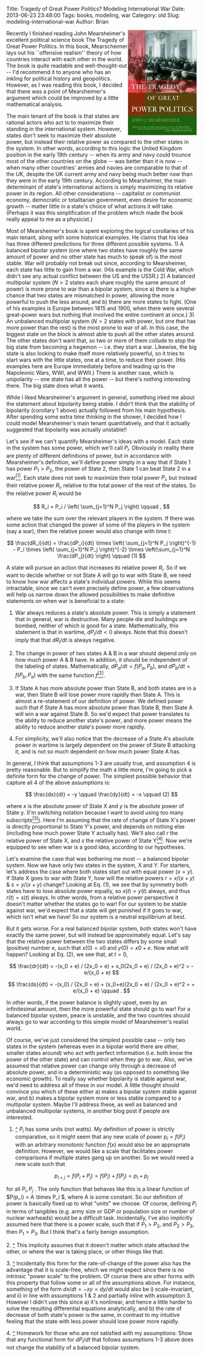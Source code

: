Title: Tragedy of Great Power Politics? Modeling International War
Date: 2013-06-23 23:48:00
Tags: books, modeling, war
Category: old
Slug: modeling-international-war
Author: Brian


<div style="float: right;">
<img src="/static/images/tgpp.jpg">
</div>

Recently I finished reading John Mearsheimer's excellent political science book
The Tragedy of Great Power Politics. In this book, Mearscheimer lays out his
``offensive realism'' theory of how countries interact with each other in the
world. The book is quite readable and well-thought-out -- I'd recommend it to
anyone who has an inkling for political history and geopolitics. However, as I
was reading this book, I decided that there was a point of Mearsheimer's
argument which could be improved by a little mathematical analysis.

The main tenant of the book is that states are rational actors who act to to
maximize their standing in the international system. However, states don't seek
to maximize their absolute power, but instead their relative power as compared
to the other states in the system. In other words, according to this logic the
United Kingdom position in the early 19th century -- when its army and navy
could trounce most of the other countries on the globe -- was better than it is
now -- when many other countries' armies and navies are comparable to that of
the UK, despite the UK current army and navy being much better now than they
were in the early 19th century. According to Mearsheimer, the main determinant
of state's international actions is simply maximizing its relative power in its
region. All other considerations -- capitalist or communist economy, democratic
or totalitarian government, even desire for economic growth -- matter little in
a state's choice of what actions it will take. (Perhaps it was this
simplification of the problem which made the book really appeal to me as a
physicist.)

<!-- more -->

Most of Mearsheimer's book is spent exploring the logical corollaries of his
main tenant, along with some historical examples. He claims that his idea has
three different predictions for three different possible systems. 1) A balanced
bipolar system (one where two states have roughly the same amount of power and
no other state has much to speak of) is the most stable. War will probably not
break out since, according to Mearsheimer, each state has little to gain from a
war. (His example is the Cold War, which didn't see any actual conflict between
the US and the USSR.) 2) A balanced multipolar system ($N>2$ states each share
roughly the same amount of power) is more prone to war than a bipolar system,
since a) there is a higher chance that two states are mismatched in power,
allowing the more powerful to push the less around, and b) there are more
states to fight. (One of his examples is Europe between 1815 and 1900, when
there were several great-power wars but nothing that involved the entire
continent at once.) 3) An unbalanced multipolar system ($N>2$ states with power,
but one that has more power than the rest) is the most prone to war of all. In
this case, the biggest state on the block is almost able to push all the other
states around. The other states don't want that, so two or more of them collude
to stop the big state from becoming a hegemon -- i.e. they start a war.
Likewise, the big state is also looking to make itself more relatively
powerful, so it tries to start wars with the little states, one at a time, to
reduce their power. (His examples here are Europe immediately before and
leading up to the Napoleonic Wars, WWI, and WWII.) There is another case, which
is unipolarity -- one state has all the power -- but there's nothing
interesting there. The big state does what it wants.

While I liked Mearsheimer's argument in general, something irked me about the
statement about bipolarity being stable. I didn't think that the stability of
bipolarity (corollary 1 above) actually followed from his main hypothesis.
After spending some extra time thinking in the shower, I decided how I could
model Mearsheimer's main tenant quantitatively, and that it actually suggested
that bipolarity was actually unstable!!


<a id="note1"></a>
Let's see if we can't quantify Mearsheimer's ideas with a model. Each state in
the system has some power, which we'll call $P_i$. Obviously in reality there are
plenty of different definitions of power, but in accordance with Mearsheimer's
definition, we'll define power simply in a way that if State 1 has power 
$P_1 > P_2$, the power of State 2, then State 1 can beat State 2 in a 
war[<sup>[1]</sup>](#fnote1).
Each state does not seek to maximize their total power $P_i$, but instead their
relative power $R_i$, relative to the total power of the rest of the states, So
the relative power $R_i$ would be
 
$$ R_i = P_i / \left( \sum_{j=1}^N P_j \right) \qquad , $$

where we take the sum over the relevant players in the system. If there was
some action that changed the power of some of the players in the system (say a
war), then the relative power would also change with time $t$:

$$ \frac{dR_i}{dt} = \frac{dP_i}{dt} \times \left( \sum_{j=1}^N P_j \right)^{-1} - P_i \times \left( \sum_{j=1}^N P_j \right)^{-2} \times \left(\sum_{j=1}^N \frac{dP_j}{dt} \right) \qquad (1) $$

A state will pursue an action that increases its relative power $R_i$. So if we
want to decide whether or not State A will go to war with State B, we need to
know how war affects a state's individual powers. While this seems intractable,
since we can't even precisely define power, a few observations will help us
narrow down the allowed possibilities to make definitive statements on when war
is beneficial to a state:

1. War always reduces a state's absolute power. This is simply a statement that
in general, war is destructive. Many people die and buildings are bombed,
neither of which is good for a state. Mathematically, this statement is that in
wartime, $dP_i/dt < 0$ always. Note that this doesn't imply that that $dR_i/dt$
is always negative.

<a id="note2"></a>

2. The change in power of two states A & B in a war should depend only on
how much power A & B have. In addition, it should be independent of the
labeling of states. Mathematically, $dP_a / dt = f(P_a, P_b)$, and 
$dP_b/dt = f(P_b, P_a)$ with the same function $f$[<sup>[2]</sup>](#fnote2).

3. If State A has more absolute power than State B, and both states are in a
war, then State B will lose power more rapidly than State A. This is almost a
re-statement of our definition of power. We defined power such that if State A
has more absolute power than State B, then State A will win a war against State
B. So we'd expect that power translates to the ability to reduce another
state's power, and more power means the ability to reduce another state's power
more rapidly.

4. For simplicity, we'll also notice that the decrease of a State A's absolute
power in wartime is largely dependent on the power of State B attacking it, and
is not so much dependent on how much power State A has.

In general, I think that assumptions 1-3 are usually true, and assumption 4 is
pretty reasonable. But to simplify the math a little more, I'm going to pick a
definite form for the change of power. The simplest possible behavior that
capture all 4 of the above assumptions is:

$$ \frac{dx}{dt} = -y \qquad \frac{dy}{dt} = -x \qquad (2) $$

<a id="note3"></a>
where $x$ is the absolute power of State X and $y$ is the absolute power of State
y. (I'm switching notation because I want to avoid using too many 
subscripts[<sup>[3]</sup>](#fnote3)). Here I'm assuming that the rate of 
change of State X's power is directly
proportional to State Y's power, and depends on nothing else (including how
much power State Y actually has). <a id="note4"></a>
We'll also call $r$ the relative power of State
X, and $s$ the relative power of State Y[<sup>[4]</sup>](#fnote4). 
Now we're equipped to see when war
is a good idea, according to our hypotheses.

Let's examine the case that was bothering me most -- a balanced bipolar system.
Now we have only two states in the system, X and Y. For starters, let's address
the case where both states start out with equal power $(x = y)$. If State X goes
to war with State Y,  how will the relative powers $r =x/(x+y)$ & $s=y/(x+y)$
change? Looking at Eq. (1), we see that by symmetry both states have to lose
absolute power equally, so $x(t) = y(t)$ always, and thus $r(t) = s(t)$ always. In
other words, from a relative power perspective it doesn't matter whether the
states go to war! For our system to be stable against war, we'd expect that a
state will get punished if it goes to war, which isn't what we have! So our
system is a neutral equilibrium at best.

But it gets worse. For a real balanced bipolar system, both states won't have
exactly the same power, but will instead be approximately equal. Let's say that
the relative power between the two states differs by some small (positive)
number $e$, such that $x(0) = x0$ and $y(0) = x0 + e$. Now what will happen? Looking
at Eq. (2), we see that, at $t=0$,

$$ \frac{dr}{dt} = -(x_0 + e) / (2x_0 + e) + x_0(2x_0 + e) / (2x_0 + e)^2  = -e/(x_0 + e) $$

$$ \frac{ds}{dt} = -(x_0) / (2x_0 + e) + (x_0+e)(2x_0 + e) / (2x_0 + e)^2 = + e/(x_0 + e) \qquad .  $$

In other words, if the power balance is slightly upset, even by an
infinitesimal amount, then the more powerful state should go to war! For a
balanced bipolar system, peace is unstable, and the two countries should always
go to war according to this simple model of Mearsheimer's realist world.

Of course, we've just considered the simplest possible case -- only two states
in the system (whereas even in a bipolar world there are other, smaller states
around) who act with perfect information (i.e. both know the power of the other
state) and can control when they go to war. Also, we've assumed that relative
power can change only through a decrease of absolute power, and in a
deterministic way (as opposed to something like economic growth). To really say
whether bipolarity is stable against war, we'd need to address all of these in
our model. A little thought should convince you which of these either a) makes
a bipolar system stable against war, and b) makes a bipolar system more or less
stable compared to a multipolar system. Maybe I'll address these, as well as
balanced and unbalanced multipolar systems, in another blog post if people are
interested.

<a id="fnote1"></a>
1. [^](#note1) $P_i$ has some units (not watts). My definition of power is strictly
comparative, so it might seem that any new scale of power $p_i = f(P_i)$ with an
arbitrary monotonic function $f(x)$ would also be an appropriate definition.
However, we would like a scale that facilitates power comparisons if multiple
states gang up on another. So we would need a new scale such that 

$$ p_{i+j} = f(P_i + P_j) = f(P_i) + f(P_j) = p_i + p_j $$ 

for all $P_i, P_j$ . The only function that behaves like this is a linear function of 
$P(p_i) = A \times P_i $, where A is some constant. So our definition of power is 
basically fixed up to what "units" we choose. Of course, defining $P_i$ in terms 
of tangibles (e.g. army size or GDP or population size or number of nuclear warheads) 
would be a difficult task. Incidentally, I've also implicitly assumed here that there is a power scale,
such that if $P_1 > P_2$, and $P_2 > P_3$, then $P_1 > P_3$. But I think
that's a fairly benign assumption.

<a id="fnote2"></a>
2. [^](#note2) This implicity assumes that it doesn't matter which state attacked the
other, or where the war is taking place, or other things like that.

<a id="fnote3"></a>
3. [^](#note3) Incidentally this form for the rate-of-change of the power also has the
advantage that it is scale-free, which we might expect since there is no
intrinsic "power scale" to the problem. Of course there are other forms with
this property that follow some or all of the assumptions above. For instance,
something of the form $dx/dt = -xy = dy/dt$ would also be i) scale-invariant, and
ii) in line with assumptions 1 &amp; 2 and partially inline with assumption 3.
However I didn't use this since a) it's nonlinear, and hence a little harder to
solve the resulting differential equations analytically, and b) the rate of
decrease of both state's power is the same, in contrast to my intuitive feeling
that the state with less power should lose power more rapidly.

<a id="fnote4"></a>
4. [^](#note4) Homework for those who are not satisfied with my assumptions: Show that any
functional form for $dP_i/dt$ that follows assumptions 1-3 above does not change
the stability of a balanced bipolar system.
